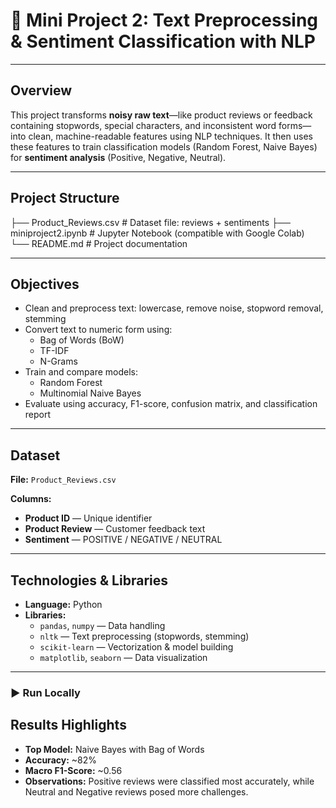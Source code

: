 # 📌 Mini Project 2: Text Preprocessing & Sentiment Classification with NLP

---

##  Overview  
This project transforms **noisy raw text**—like product reviews or feedback containing stopwords, special characters, and inconsistent word forms—into clean, machine-readable features using NLP techniques. It then uses these features to train classification models (Random Forest, Naive Bayes) for **sentiment analysis** (Positive, Negative, Neutral).

---

##  Project Structure  
├── Product_Reviews.csv # Dataset file: reviews + sentiments
├── miniproject2.ipynb # Jupyter Notebook (compatible with Google Colab)
└── README.md # Project documentation


---

##  Objectives  
- Clean and preprocess text: lowercase, remove noise, stopword removal, stemming  
- Convert text to numeric form using:  
  - Bag of Words (BoW)  
  - TF-IDF  
  - N-Grams  
- Train and compare models:  
  - Random Forest  
  - Multinomial Naive Bayes  
- Evaluate using accuracy, F1-score, confusion matrix, and classification report  

---

##  Dataset  
**File:** `Product_Reviews.csv`  

**Columns:**  
- **Product ID** — Unique identifier  
- **Product Review** — Customer feedback text  
- **Sentiment** — POSITIVE / NEGATIVE / NEUTRAL  

---

##  Technologies & Libraries  
- **Language:** Python  
- **Libraries:**  
  - `pandas`, `numpy` — Data handling  
  - `nltk` — Text preprocessing (stopwords, stemming)  
  - `scikit-learn` — Vectorization & model building  
  - `matplotlib`, `seaborn` — Data visualization  

---

### ▶️ Run Locally

##  Results Highlights  
- **Top Model:** Naive Bayes with Bag of Words  
- **Accuracy:** ~82%  
- **Macro F1-Score:** ~0.56  
- **Observations:** Positive reviews were classified most accurately, while Neutral and Negative reviews posed more challenges.
